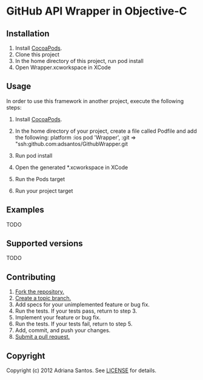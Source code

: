 # GitHub API Wrapper in Objective-C

## Installation

1. Install [CocoaPods](http://cocoapods.org).
2. Clone this project
3. In the home directory of this project, run pod install
4. Open Wrapper.xcworkspace in XCode

## Usage

In order to use this framework in another project, execute the following steps:

1. Install [CocoaPods](http://cocoapods.org).
2. In the home directory of your project, create a file called Podfile and add the following:
    platform :ios
    pod 'Wrapper', :git => "ssh:github.com:adsantos/GithubWrapper.git

3. Run pod install
4. Open the generated *.xcworkspace in XCode
5. Run the Pods target
6. Run your project target

## Examples

TODO

## Supported versions

TODO

## Contributing

1. [Fork the repository.](https://help.github.com/articles/fork-a-repo)
2. [Create a topic branch.](http://learn.github.com/p/branching.html)
3. Add specs for your unimplemented feature or bug fix.
4. Run the tests. If your tests pass, return to step 3.
5. Implement your feature or bug fix.
6. Run the tests. If your tests fail, return to step 5.
7. Add, commit, and push your changes.
8. [Submit a pull request.](https://help.github.com/articles/using-pull-requests)

## Copyright

Copyright (c) 2012 Adriana Santos. See [LICENSE](https://github.com/adsantos/GithubWrapper/blob/master/LICENSE) for details.
